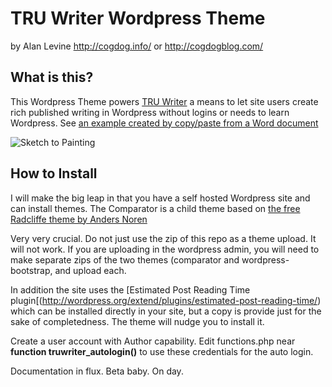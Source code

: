 # TRU Writer Wordpress Theme
by Alan Levine http://cogdog.info/ or http://cogdogblog.com/

## What is this?
This Wordpress Theme powers [TRU Writer](http://splot.ca/writer/) a means to let site users create rich published writing in Wordpress without logins or needs to learn Wordpress. See [an example created by copy/paste from a Word document](http://splot.ca/writer/2014/101)

![](images/web2storylling.jpg "Sketch to Painting")


## How to Install
I will make the big leap in that you have a self hosted Wordpress site and can install themes. The Comparator is a child theme based on [the free Radcliffe theme by Anders Noren](https://wordpress.org/themes/radcliffe) 

Very very crucial. Do not just use the zip of this repo as a theme upload. It will not work. If you are uploading in the wordpress admin, you will need to make separate zips of the two themes (comparator and wordpress-bootstrap, and upload each.

In addition the site uses the [Estimated Post Reading Time plugin[(http://wordpress.org/extend/plugins/estimated-post-reading-time/) which can be installed directly in your site, but a copy is provide just for the sake of completedness. The theme will nudge you to install it.

Create a user account with Author capability. Edit functions.php near **function truwriter_autologin()** to use these credentials for the auto login.

Documentation in flux. Beta baby.  On day.